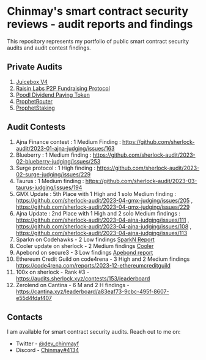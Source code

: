 # Chinmay's smart contract security reviews - audit reports and findings

This repository represents my portfolio of public smart contract security audits and audit contest findings.

## Private Audits

1. [Juicebox V4](https://github.com/chinmay-farkya/Audits/blob/main/solo/juicebox-eth-audit-report-v4.pdf)
2. [Raisin Labs P2P Fundraising Protocol](https://github.com/chinmay-farkya/Audits/blob/main/solo/Raisin-p2p-fundraising.pdf)
3. [Poodl Dividend Paying Token](https://github.com/chinmay-farkya/Audits/blob/main/solo/poodltech-dividend-paying-token.md)
4. [ProphetRouter](https://github.com/chinmay-farkya/Audits/blob/main/solo/ProphetRouter.md)
5. [ProphetStaking](https://github.com/chinmay-farkya/Audits/blob/main/solo/prophetstaking.md)

## Audit Contests
1. Ajna Finance contest : 1 Medium Finding : https://github.com/sherlock-audit/2023-01-ajna-judging/issues/163
2. Blueberry : 1 Medium finding : https://github.com/sherlock-audit/2023-02-blueberry-judging/issues/253
3. Surge protocol : 1 High finding : https://github.com/sherlock-audit/2023-02-surge-judging/issues/229
4. Taurus : 1 Medium finding : https://github.com/sherlock-audit/2023-03-taurus-judging/issues/194
5. GMX Update : 5th Place with 1 High and 1 solo Medium finding : https://github.com/sherlock-audit/2023-04-gmx-judging/issues/205 , https://github.com/sherlock-audit/2023-04-gmx-judging/issues/229
6. Ajna Update : 2nd Place with 1 High and 2 solo Medium findings : https://github.com/sherlock-audit/2023-04-ajna-judging/issues/111 , https://github.com/sherlock-audit/2023-04-ajna-judging/issues/108 , https://github.com/sherlock-audit/2023-04-ajna-judging/issues/113
7. Sparkn on Codehawks - 2 Low findings [SparkN Report](https://www.codehawks.com/report/cllcnja1h0001lc08z7w0orxx)
8. Cooler update on sherlock - 2 Medium findings [Cooler](https://audits.sherlock.xyz/contests/107/report)
9. Apebond on secure3 - 3 Low findings [Apebond report](https://github.com/Secure3Audit/Secure3Academy/blob/main/audit_reports/Apebond/Apebond_final_Secure3_Audit_Report.pdf)
10. Ethereum Credit Guild on code4rena - 3 High and 2 Medium findings https://code4rena.com/reports/2023-12-ethereumcreditguild
11. 100x on sherlock - Rank #3 - https://audits.sherlock.xyz/contests/153/leaderboard
12. Zerolend on Cantina - 6 M and 2 H findings  - https://cantina.xyz/leaderboard/a83eaf73-9cbc-495f-8607-e55d4fdaf407

## Contacts

I am available for smart contract security audits. Reach out to me on:

- Twitter - [@dev_chinmayf](https://twitter.com/dev_chinmayf)
- Discord - [Chinmay#4134](https://discordapp.com/users/732959289139789875)
